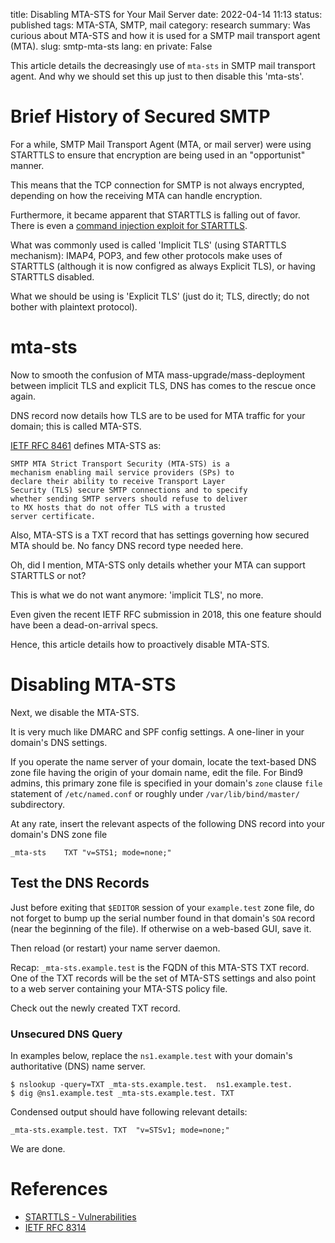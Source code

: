 title: Disabling MTA-STS for Your Mail Server
date: 2022-04-14 11:13
status: published
tags: MTA-STA, SMTP, mail
category: research
summary: Was curious about MTA-STS and how it is used for a SMTP mail transport agent (MTA).
slug: smtp-mta-sts
lang: en
private: False

This article details the decreasingly use of `mta-sts` in SMTP mail transport agent.  And why we should set this up just to then disable this 'mta-sts'.


# Brief History of Secured SMTP

For a while, SMTP Mail Transport Agent (MTA, or mail server) were using STARTTLS to ensure that encryption are being used in an "opportunist" manner.

This means that the TCP connection for SMTP is not always encrypted, depending on how the receiving MTA can handle encryption.

Furthermore, it became apparent that STARTTLS is falling out of favor.  There is even a [command injection exploit for STARTTLS](https://blog.apnic.net/2021/11/18/vulnerabilities-show-why-starttls-should-be-avoided-if-possible/).

What was commonly used is called 'Implicit TLS' (using STARTTLS mechanism):  IMAP4, POP3, and few other protocols make uses of STARTTLS (although it is now configred as always Explicit TLS), or having STARTTLS disabled.

What we should be using is 'Explicit TLS' (just do it; TLS, directly; do not bother with plaintext protocol).

# mta-sts

Now to smooth the confusion of MTA mass-upgrade/mass-deployment between implicit TLS and explicit TLS, DNS has comes to the rescue once again.

DNS record now details how TLS are to be used for MTA traffic for your domain; this is called MTA-STS.

[IETF RFC 8461](https://datatracker.ietf.org/doc/html/rfc8461) defines MTA-STS as:
```
SMTP MTA Strict Transport Security (MTA-STS) is a 
mechanism enabling mail service providers (SPs) to 
declare their ability to receive Transport Layer 
Security (TLS) secure SMTP connections and to specify 
whether sending SMTP servers should refuse to deliver 
to MX hosts that do not offer TLS with a trusted 
server certificate.
```

Also, MTA-STS is a TXT record that has settings governing how secured MTA should be.  No fancy DNS record type needed here.

Oh, did I mention, MTA-STS only details whether your MTA can support STARTTLS or not?

This is what we do not want anymore: 'implicit TLS', no more.

Even given the recent IETF RFC submission in 2018, this one feature should have been a dead-on-arrival specs.

Hence, this article details how to proactively disable MTA-STS.


# Disabling MTA-STS

Next, we disable the MTA-STS.

It is very much like DMARC and SPF config settings.  A one-liner in your domain's DNS settings.  

If you operate the name server of your domain, locate the text-based DNS zone file having the origin of your domain name, edit the file.  For Bind9 admins, this primary zone file is specified in your domain's `zone` clause `file` statement of `/etc/named.conf` or roughly under `/var/lib/bind/master/` subdirectory.

At any rate, insert the relevant aspects of the following DNS record into your domain's DNS zone file
```dns
_mta-sts	TXT	"v=STS1; mode=none;"
```

## Test the DNS Records

Just before exiting that `$EDITOR` session of your `example.test` zone file, do not forget to bump up the serial number found in that domain's `SOA` record (near the beginning of the file). If otherwise on a web-based GUI, save it.

Then reload (or restart) your name server daemon.

Recap:  `_mta-sts.example.test` is the FQDN of this MTA-STS TXT record.  One of the TXT records will be the set of MTA-STS settings and also point to a web server containing your MTA-STS policy file.

Check out the newly created TXT record.

### Unsecured DNS Query

In examples below, replace the `ns1.example.test` with your domain's authoritative (DNS) name server.

```console
$ nslookup -query=TXT _mta-sts.example.test.  ns1.example.test.
$ dig @ns1.example.test _mta-sts.example.test. TXT
```

Condensed output should have following relevant details:
```dns
_mta-sts.example.test. TXT	"v=STSv1; mode=none;"
```

We are done.



# References

* [STARTTLS - Vulnerabilities](https://nostarttls.secvuln.info/)
* [IETF RFC 8314](https://datatracker.ietf.org/doc/html/rfc8314)
